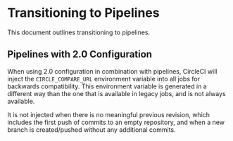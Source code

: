 # Transitioning to Pipelines

This document outlines transitioning to pipelines.

## Pipelines with 2.0 Configuration

When using 2.0 configuration in combination with pipelines, CircleCI
will inject the `CIRCLE_COMPARE_URL` environment variable into all
jobs for backwards compatibility. This environment variable is
generated in a different way than the one that is available in legacy
jobs, and is not always available.

It is not injected when there is no meaningful previous revision,
which includes the first push of commits to an empty repository, and
when a new branch is created/pushed without any additional commits.
